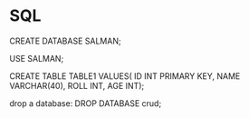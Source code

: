 # SQL
CREATE DATABASE SALMAN;

USE SALMAN;

CREATE TABLE TABLE1 VALUES(
ID INT PRIMARY KEY,
NAME VARCHAR(40),
ROLL INT,
AGE INT);

drop a database:
DROP DATABASE crud;

